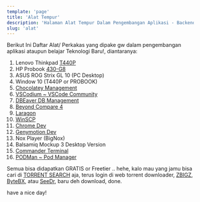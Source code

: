 ```yaml
---
template: 'page'
title: 'Alat Tempur'
description: 'Halaman Alat Tempur Dalam Pengembangan Aplikasi - Backend atau Frontend'
slug: 'alat'
---
```


Berikut Ini Daftar Alat/ Perkakas yang dipake gw dalam pengembangan aplikasi ataupun belajar Teknologi Baru!, diantaranya:

1. Lenovo Thinkpad [T440P](https://kutt.it/t440p)
2. HP Probook [430-G8](https://kutt.it/430-g8)
3. ASUS ROG Strix GL 10 (PC Desktop)
4. Window 10 (T440P or PROBOOK)
5. [Chocolatey Management](https://kutt.it/chocolatey)
6. [VSCodium ~ VSCode Community](https://kutt.it/vscodium)
7. [DBEaver DB Management](https://kutt.it/dbeaver)
8. [Beyond Compare 4](https://kutt.it/compare)
9. [Laragon](https://kutt.it/laragon)
10. [WinSCP](https://kutt.it/winscp)
11. [Chrome Dev](https://kutt.it/chromedev)
12. [Genymotion Dev](https://kutt.it/genymotion)
13. Nox Player (BigNox)
14. Balsamiq Mockup 3 Desktop Version
15. [Commander Terminal](https://kutt.it/terminal)
16. [PODMan ~ Pod Manager](https://podman.io/)

Semua bisa didapatkan GRATIS or Freetier .. hehe, kalo mau yang jamu bisa cari di [TORRENT SEARCH](https://kutt.it/bitcq) aja, terus login di web torrent downloader, [ZBIGZ](https://kutt.it/zbigz), [ByteBX](https://kutt.it/bytebx), atau [SeeDr](https://kutt.it/seedr), baru deh download, done.

have a nice day!

